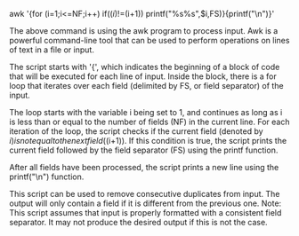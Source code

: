 awk '{for (i=1;i<=NF;i++) if($(i)!=$(i+1)) printf("%s%s",$i,FS)}{printf("\n")}'


The above command is using the awk program to process input. Awk is a powerful command-line tool that can be used to perform operations on lines of text in a file or input.

The script starts with '{', which indicates the beginning of a block of code that will be executed for each line of input. Inside the block, there is a for loop that iterates over each field (delimited by FS, or field separator) of the input.

The loop starts with the variable i being set to 1, and continues as long as i is less than or equal to the number of fields (NF) in the current line. 
For each iteration of the loop, the script checks if the current field (denoted by $i) is not equal to the next field ($(i+1)).
If this condition is true, the script prints the current field followed by the field separator (FS) using the printf function.

After all fields have been processed, the script prints a new line using the printf("\n") function.

This script can be used to remove consecutive duplicates from input. The output will only contain a field if it is different from the previous one.
Note: This script assumes that input is properly formatted with a consistent field separator. It may not produce the desired output if this is not the case.
